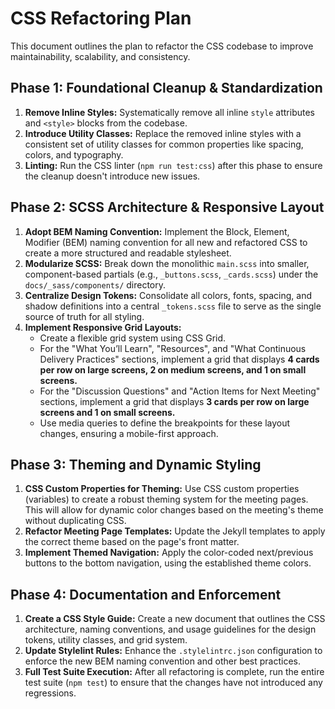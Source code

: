 # CSS Refactoring Plan

This document outlines the plan to refactor the CSS codebase to improve maintainability, scalability, and consistency.

## Phase 1: Foundational Cleanup & Standardization

1.  **Remove Inline Styles:** Systematically remove all inline `style` attributes and `<style>` blocks from the codebase.
2.  **Introduce Utility Classes:** Replace the removed inline styles with a consistent set of utility classes for common properties like spacing, colors, and typography.
3.  **Linting:** Run the CSS linter (`npm run test:css`) after this phase to ensure the cleanup doesn't introduce new issues.

## Phase 2: SCSS Architecture & Responsive Layout

1.  **Adopt BEM Naming Convention:** Implement the Block, Element, Modifier (BEM) naming convention for all new and refactored CSS to create a more structured and readable stylesheet.
2.  **Modularize SCSS:** Break down the monolithic `main.scss` into smaller, component-based partials (e.g., `_buttons.scss`, `_cards.scss`) under the `docs/_sass/components/` directory.
3.  **Centralize Design Tokens:** Consolidate all colors, fonts, spacing, and shadow definitions into a central `_tokens.scss` file to serve as the single source of truth for all styling.
4.  **Implement Responsive Grid Layouts:**
    *   Create a flexible grid system using CSS Grid.
    *   For the "What You’ll Learn", "Resources", and "What Continuous Delivery Practices" sections, implement a grid that displays **4 cards per row on large screens, 2 on medium screens, and 1 on small screens.**
    *   For the "Discussion Questions" and "Action Items for Next Meeting" sections, implement a grid that displays **3 cards per row on large screens and 1 on small screens.**
    *   Use media queries to define the breakpoints for these layout changes, ensuring a mobile-first approach.

## Phase 3: Theming and Dynamic Styling

1.  **CSS Custom Properties for Theming:** Use CSS custom properties (variables) to create a robust theming system for the meeting pages. This will allow for dynamic color changes based on the meeting's theme without duplicating CSS.
2.  **Refactor Meeting Page Templates:** Update the Jekyll templates to apply the correct theme based on the page's front matter.
3.  **Implement Themed Navigation:** Apply the color-coded next/previous buttons to the bottom navigation, using the established theme colors.

## Phase 4: Documentation and Enforcement

1.  **Create a CSS Style Guide:** Create a new document that outlines the CSS architecture, naming conventions, and usage guidelines for the design tokens, utility classes, and grid system.
2.  **Update Stylelint Rules:** Enhance the `.stylelintrc.json` configuration to enforce the new BEM naming convention and other best practices.
3.  **Full Test Suite Execution:** After all refactoring is complete, run the entire test suite (`npm test`) to ensure that the changes have not introduced any regressions.
